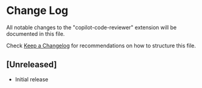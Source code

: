 # Change Log

All notable changes to the "copilot-code-reviewer" extension will be documented in this file.

Check [Keep a Changelog](http://keepachangelog.com/) for recommendations on how to structure this file.

## [Unreleased]

- Initial release